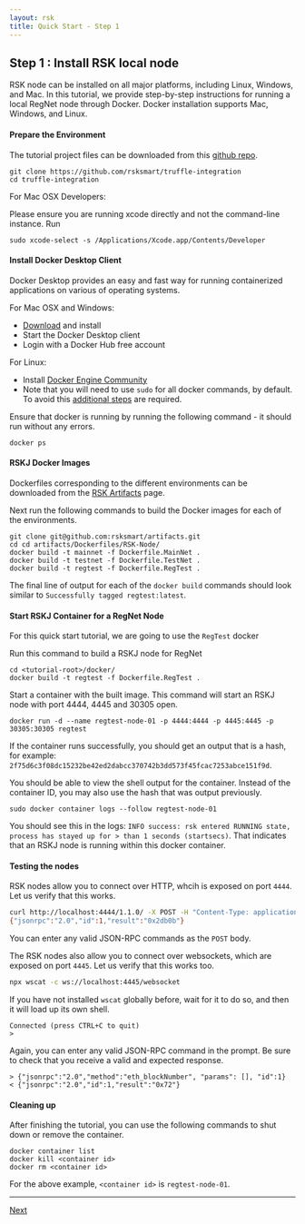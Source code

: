 ```yaml
---
layout: rsk
title: Quick Start - Step 1
---
```

## Step 1 : Install RSK local node

RSK node can be installed on all major platforms, including Linux, Windows, and Mac. In this tutorial, we provide step-by-step instructions for running a local RegNet node through Docker. Docker installation supports Mac, Windows, and Linux.

#### Prepare the Environment 

The tutorial project files can be downloaded from this [github repo](https://github.com/rsksmart/truffle-integration).

```shell
git clone https://github.com/rsksmart/truffle-integration
cd truffle-integration

```

For Mac OSX Developers:

Please ensure you are running xcode directly and not the command-line instance. Run 

```shell
sudo xcode-select -s /Applications/Xcode.app/Contents/Developer 
```

#### Install Docker Desktop Client

Docker Desktop provides an easy and fast way for running containerized applications on various of operating systems.

For Mac OSX and Windows:

- [Download](https://www.docker.com/products/docker-desktop) and install
- Start the Docker Desktop client
- Login with a Docker Hub free account

For Linux:

- Install [Docker Engine Community](https://docs.docker.com/install/linux/docker-ce/ubuntu/)
- Note that you will need to use `sudo` for all docker commands, by default. To avoid this [additional steps](https://docs.docker.com/install/linux/linux-postinstall/) are required.

Ensure that docker is running by running the following command - it should run without any errors.

```shell
docker ps
```

#### RSKJ Docker Images

Dockerfiles corresponding to the different environments can be downloaded from the [RSK Artifacts](https://github.com/rsksmart/artifacts/tree/master/Dockerfiles/RSK-Node) page.

Next run the following commands to build the Docker images for each of the environments.

```shell
git clone git@github.com:rsksmart/artifacts.git
cd cd artifacts/Dockerfiles/RSK-Node/
docker build -t mainnet -f Dockerfile.MainNet .
docker build -t testnet -f Dockerfile.TestNet .
docker build -t regtest -f Dockerfile.RegTest .
```

The final line of output for each of the `docker build` commands should look similar to `Successfully tagged regtest:latest`.

#### Start RSKJ Container for a RegNet Node

For this quick start tutorial, we are going to use the `RegTest` docker

Run this command to build a RSKJ node for RegNet

```shell
cd <tutorial-root>/docker/
docker build -t regtest -f Dockerfile.RegTest .
```

Start a container with the built image. This command will start an RSKJ node with port 4444, 4445 and 30305 open.

```shell
docker run -d --name regtest-node-01 -p 4444:4444 -p 4445:4445 -p 30305:30305 regtest
```

If the container runs successfully, you should get an output that is a hash, for example: `2f75d6c3f08dc15232be42ed2dabcc370742b3dd573f45fcac7253abce151f9d`.

You should be able to view the shell output for the container. Instead of the container ID, you may also use the hash that was output previously.

```shell
sudo docker container logs --follow regtest-node-01
```

You should see this in the logs: `INFO success: rsk entered RUNNING state, process has stayed up for > than 1 seconds (startsecs)`. That indicates that an RSKJ node is running within this docker container.

#### Testing the nodes

RSK nodes allow you to connect over HTTP, whcih is exposed on port `4444`.
Let us verify that this works.

```bash
curl http://localhost:4444/1.1.0/ -X POST -H "Content-Type: application/json"     --data '{"jsonrpc":"2.0","method":"eth_blockNumber","params":[],"id":1}'
{"jsonrpc":"2.0","id":1,"result":"0x2db0b"}
```
You can enter any valid JSON-RPC commands as the `POST` body.

The RSK nodes also allow you to connect over websockets, which are exposed on port `4445`.
Let us verify that this works too.

```bash
npx wscat -c ws://localhost:4445/websocket
```

If you have not installed `wscat` globally before, wait for it to do so,
and then it will load up its own shell.

```text
Connected (press CTRL+C to quit)
>
```

Again, you can enter any valid JSON-RPC command in the prompt.
Be sure to check that you receive a valid and expected response.

```text
> {"jsonrpc":"2.0","method":"eth_blockNumber", "params": [], "id":1}
< {"jsonrpc":"2.0","id":1,"result":"0x72"}
```

#### Cleaning up

After finishing the tutorial, you can use the following commands to shut down or remove the container.

```shell
docker container list
docker kill <container id>
docker rm <container id>
```

For the above example, `<container id>` is `regtest-node-01`.

----

<a href="/quick-start/step2-install-truffle-and-ganache" class="green-button">Next</a>